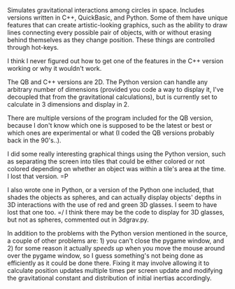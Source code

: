 Simulates gravitational interactions among circles in space. Includes versions written in C++, QuickBasic, and Python. Some of them have unique features that can create artistic-looking graphics, such as the ability to draw lines connecting every possible pair of objects, with or without erasing behind themselves as they change position. These things are controlled through hot-keys.

I think I never figured out how to get one of the features in the C++ version working or why it wouldn't work.

The QB and C++ versions are 2D. The Python version can handle any arbitrary number of dimensions (provided you code a way to display it, I've decoupled that from the gravitational calculations), but is currently set to calculate in 3 dimensions and display in 2.

There are multiple versions of the program included for the QB version, because I don't know which one is supposed to be the latest or best or which ones are experimental or what (I coded the QB versions probably back in the 90's..).

I did some really interesting graphical things using the Python version, such as separating the screen into tiles that could be either colored or not colored depending on whether an object was within a tile's area at the time. I lost that version. =P

I also wrote one in Python, or a version of the Python one included, that shades the objects as spheres, and can actually display objects' depths in 3D interactions with the use of red and green 3D glasses. I seem to have lost that one too. =/ I think there may be the code to display for 3D glasses, but not as spheres, commented out in 3dgrav.py.

In addition to the problems with the Python version mentioned in the source, a couple of other problems are: 1) you can't close the pygame window, and 2) for some reason it actually <i>speeds up</i> when you move the mouse around over the pygame window, so I guess something's not being done as efficiently as it could be done there. Fixing it may involve allowing it to calculate position updates multiple times per screen update and modifying the gravitational constant and distribution of initial inertias accordingly.



